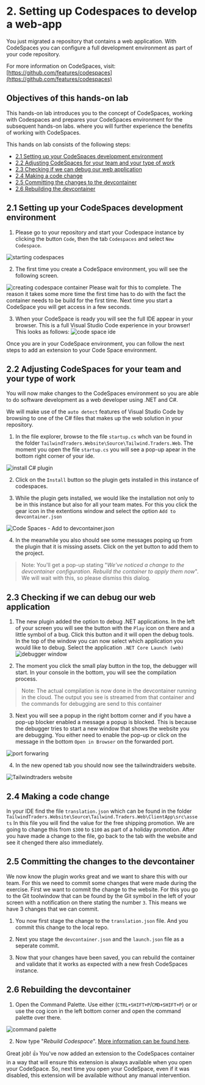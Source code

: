 # 2. Setting up Codespaces to develop a web-app

You just migrated a repository that contains a web application. With CodeSpaces you can configure a full development environment as part of your code repository. 

For more information on CodeSpaces, visit: [https://github.com/features/codespaces](https://github.com/features/codespaces)

## Objectives of this hands-on lab
This hands-on lab introduces you to the concept of CodeSpaces, working with Codespaces and prepares your CodeSpaces environment for the subsequent hands-on labs. where you will further experience the benefits of working with CodeSpaces.

This hands on lab consists of the following steps:
- [2.1 Setting up your CodeSpaces development environment](#2-codespaces.md#21-setting-up-your-codespaces-development-environment)
- [2.2 Adjusting CodeSpaces for your team and your type of work](#22-adjusting-codespaces-for-your-team-and-your-type-of-work)
- [2.3 Checking if we can debug our web application](#23-checking-if-we-can-debug-our-web-application)
- [2.4 Making a code change](#24-making-a-code-change)
- [2.5 Committing the changes to the devcontainer](#25-committing-the-changes-to-the-devcontainer)
- [2.6 Rebuilding the devcontainer](#26-rebuilding-the-devcontainer)

## 2.1 Setting up your CodeSpaces development environment
1. Please go to your repository and start your Codespace instance by clicking the button `Code`, then the tab `Codespaces` and select `New Codespace`.

![starting codespaces](../images/codespaces.png)

2. The first time you create a CodeSpace environment, you will see the following screen.

![creating codespace container](../images/settingup-codespaces.png)
Please wait for this to complete. The reason it takes some more time the first time has to do with the fact the container needs to be build for the first time. Next time you start a CodeSpace you will get access in a few seconds.

3. When your CodeSpace is ready you will see the full IDE appear in your browser. This is a full Visual Studio Code experience in your browser! This looks as follows:
![code space ide](../images/codespace-ide.png)

Once you are in your CodeSpace environment, you can follow the next steps to add an extension to your Code Space environment.

## 2.2 Adjusting CodeSpaces for your team and your type of work

You will now make changes to the CodeSpaces environment so you are able to do software development as a web developer using .NET and C#.

We will make use of the `auto detect` features of Visual Studio Code by browsing to one of the C# files that makes up the web solution in your repository.

1. In the file explorer,  browse to the file `startup.cs` whch van be found in the folder `TailwindTraders.Website\Source\Tailwind.Traders.Web`. The moment you open the file `startup.cs` you will see a pop-up apear in the bottom right corner of your ide.

![install C# plugin](../images/codespaces-new-installcsharp.PNG)

2. Click on the `Install` button so the plugin gets installed in this instance of codespaces.

3. While the plugin gets installed, we would like the installation not only to be in this instance but also for all your team mates. For this you click the gear icon in the extentions window and select the option `Add to devcontainer.json`

![Code Spaces - Add to devcontainer.json](../images/codespaces-new-add-to-devcontainer-and-add-missing-assets.PNG)

4. In the meanwhile you also should see some messages poping up from the plugin that it is missing assets. Click on the yet button to add them to the project.

>Note: You'll get a pop-up stating "*We've noticed a change to the devcontainer configuration. Rebuild the container to apply them now*". We will wait with this, so please dismiss this dialog. 

## 2.3 Checking if we can debug our web application
1. The new plugin added the option to debug .NET applications. In the left of your screen you will see the button with the `Play` icon on there and a little symbol of a bug. Click this button and it will open the debug tools. In the top of the window you can now select which application you would like to debug. Select the application `.NET Core Launch (web)` 
![debugger window](../images/codespaces-new-debug-web.PNG)

2. The moment you click the small play button in the top, the debugger will start. In your console in the bottom, you will see the compilation process. 
>Note: The actual compilation is now done in the devcontainer running in the cloud. The output you see is streamed from that container and the commands for debugging are send to this container

3. Next you will see a popup in the right bottom corner and if you have a pop-up blocker enabled a message a popup is blocked. This is because the debugger tries to start a new window that shows the website you are debugging. You either need to enable the pop-up or click on the message in the bottom `Open in Browser` on the forwarded port.

![port forwaring](../images/codespaces-new-portforward-popup.PNG)

4. In the new opened tab you should now see the tailwindtraiders website.

![Tailwindtraders website](../images/tailwindtraders-website.PNG)

## 2.4 Making a code change
In your IDE find the file `translation.json` which can be found in the folder `TailwindTraders.Website\Source\Tailwind.Traders.Web\ClientApp\src\assets`
In this file you will find the value for the free shipping promotion. We are going to change this from `$300` to `$100` as part of a holiday promotion.
After you have made a change to the file, go back to the tab with the website and see it chenged there also immediately.

## 2.5 Committing the changes to the devcontainer
We now know the plugin works great and we want to share this with our team. For this we need to commit some changes that were made during the exercise. First we want to commit the change to the website. For this you go to the Git toolwindow that can be found by the Git symbol in the left of your screen with a notification on there stating the number `3`.
This means we have 3 changes that we can commit.

1. You now first stage the change to the `translation.json` file. And you commit this change to the local repo.

2. Next you stage the `devcontainer.json` and the `launch.json` file as a seperate commit.

3. Now that your changes have been saved, you can rebuild the container and validate that it works as expected with a new fresh CodeSpaces instance.

## 2.6 Rebuilding the devcontainer
1. Open the Command Palette. Use either (`CTRL+SHIFT+P`/`CMD+SHIFT+P`) or or use the cog icon in the left bottom corner and open the command palette over there.

![command palette](../images/codespaces-new-command-palette.PNG)

2. Now type "*Rebuild Codespace*". [More information can be found here](https://docs.github.com/en/codespaces/customizing-your-codespace/configuring-codespaces-for-your-project#applying-changes-to-your-configuration).


Great job! :thumbsup: You've now added an extension to the CodeSpaces container in a way that will ensure this extension is always available when you open your CodeSpace. So, next time you open your CodeSpace, even if it was disabled, this extension will be available without any manual intervention.
